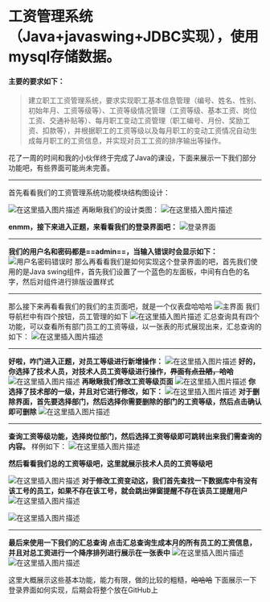 #  工资管理系统（Java+javaswing+JDBC实现），使用mysql存储数据。

#### 主要的要求如下：
 >建立职工工资管理系统，要求实现职工基本信息管理（编号、姓名、性别、初始年月、工资等级等）、工资等级情况管理（工资等级、基本工资、岗位工资、交通补贴等）、每月职工变动工资管理（职工编号、月份、奖励工资、扣款等），并根据职工的工资等级以及每月职工的变动工资情况自动生成每月职工的工资信息，并实现对员工工资的排序输出等操作。

花了一周的时间和我的小伙伴终于完成了Java的课设，下面来展示一下我们部分功能吧，有些界面可能尚未完善。
***
首先看看我们的工资管理系统功能模块结构图设计：

![在这里插入图片描述](https://img-blog.csdnimg.cn/047ea05c54054964b2a45ca9f4e6f220.png)
再瞅瞅我们的设计类图：
![在这里插入图片描述](https://img-blog.csdnimg.cn/2419f5731f81465091ab28d6c72bdf33.png)


**enmm，接下来进入正题，来看看我们的登录界面吧：**
![登录界面](https://img-blog.csdnimg.cn/e250a392846c4009b14c079a9df89e43.png)
***
**我们的用户名和密码都是==admin==，当输入错误时会显示如下：**
![用户名密码错误时](https://img-blog.csdnimg.cn/41a50ba950f6412cadaaec27dd685950.png)
那么再看看我们是如何实现这个登录界面的吧，首先我们使用的是Java swing组件，首先我们设置了一个蓝色的左面板，中间有白色的名字，然后对组件进行排版设置样式

***
那么接下来再看看我们的我们的主页面吧，就是一个仪表盘哈哈哈
![主界面](https://img-blog.csdnimg.cn/5b7b3d51beb342569baa46640e2019e6.png)
我们导航栏中有四个按钮，员工管理的如下
![在这里插入图片描述](https://img-blog.csdnimg.cn/72eeda08d30b4ff2935b2d9cc349f461.png)
汇总查询具有四个功能，可以查看所有部门员工的工资等级，以一张表的形式展现出来，汇总查询的如下：
![在这里插入图片描述](https://img-blog.csdnimg.cn/5a4f19a9e06f4042b196b18dfa509a94.png)
***
**好啦，咋门进入正题，对员工等级进行新增操作：**
![在这里插入图片描述](https://img-blog.csdnimg.cn/640aa211e08d4b948410f6ab4657d8b1.png)
**好的，你选择了技术人员，对技术人员工资等级进行操作，~~界面有点丑陋，哈哈~~**
![在这里插入图片描述](https://img-blog.csdnimg.cn/a30962b248a541a1a276bbf570386ee3.png)
**再瞅瞅我们修改工资等级页面**
	![在这里插入图片描述](https://img-blog.csdnimg.cn/c61ae0b73d7847f78a7634be83e4b722.png)
	**你选择了技术部的一级，并且对它进行修改，如下：**
![在这里插入图片描述](https://img-blog.csdnimg.cn/0d8f60357d814ae29da83267dd15cf4b.png)
**对于删除界面，首先要选择部门，然后选择你需要删除的部门的工资等级，然后点击确认即可删除**
![在这里插入图片描述](https://img-blog.csdnimg.cn/e79e95c2a55e4ba687e7cd4b2ab8f1fd.png)
***
**查询工资等级功能，选择岗位部门，然后选择工资等级即可跳转出来我们需查询的内容。**
样例如下：
![在这里插入图片描述](https://img-blog.csdnimg.cn/354d4491f1824a75b7e692fcc9751b87.png)

**然后看看我们总的工资等级吧，这里就展示技术人员的工资等级吧**

![在这里插入图片描述](https://img-blog.csdnimg.cn/8e4ee836027b4d58be9c283fc7572c56.png)
**对于修改工资变动这，我们首先查找一下数据库中有没有该工号的员工，如果不存在该工号，就会跳出弹窗提醒不存在该员工提醒用户**
![在这里插入图片描述](https://img-blog.csdnimg.cn/de68f0ca217a492ab1985f4502f909b4.png)

![在这里插入图片描述](https://img-blog.csdnimg.cn/ee0767972984427fa9318e29ba6ca6e9.png)
***
**最后来使用一下我们的汇总查询
点击汇总查询生成本月的所有员工的工资信息，并且对总工资进行一个降序排列进行展示在一张表中**
![在这里插入图片描述](https://img-blog.csdnimg.cn/f3c7ea6504ca42c2b2824370683836d7.png)
![在这里插入图片描述](https://img-blog.csdnimg.cn/ad86e37a75e2483392144131a20a92df.png)


这里大概展示这些基本功能，能力有限，做的比较的粗糙，~~哈哈哈~~
下面展示一下登录界面如何实现，后期会将整个放在GitHub上

